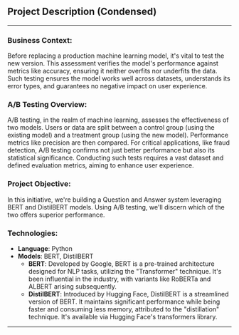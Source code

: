 ## Project Description (Condensed)
---
### Business Context:
Before replacing a production machine learning model, it's vital to test the new version. This assessment verifies the model's performance against metrics like accuracy, ensuring it neither overfits nor underfits the data. Such testing ensures the model works well across datasets, understands its error types, and guarantees no negative impact on user experience.

### A/B Testing Overview:
A/B testing, in the realm of machine learning, assesses the effectiveness of two models. Users or data are split between a control group (using the existing model) and a treatment group (using the new model). Performance metrics like precision are then compared. For critical applications, like fraud detection, A/B testing confirms not just better performance but also its statistical significance. Conducting such tests requires a vast dataset and defined evaluation metrics, aiming to enhance user experience.

### Project Objective:
In this initiative, we're building a Question and Answer system leveraging BERT and DistilBERT models. Using A/B testing, we'll discern which of the two offers superior performance.

### Technologies:
- **Language**: Python
- **Models**: BERT, DistilBERT
  - **BERT**: Developed by Google, BERT is a pre-trained architecture designed for NLP tasks, utilizing the "Transformer" technique. It's been influential in the industry, with variants like RoBERTa and ALBERT arising subsequently.
  - **DistilBERT**: Introduced by Hugging Face, DistilBERT is a streamlined version of BERT. It maintains significant performance while being faster and consuming less memory, attributed to the "distillation" technique. It's available via Hugging Face's transformers library.
---
